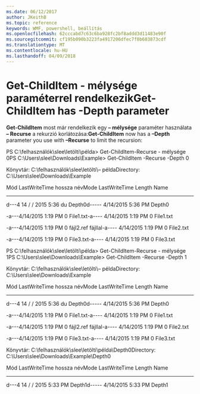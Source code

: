 ```yaml
---
ms.date: 06/12/2017
author: JKeithB
ms.topic: reference
keywords: WMF, powershell, beállítás
ms.openlocfilehash: 62cccabd7c63c6ba928fc2bf8addd3d11483e90f
ms.sourcegitcommit: cf195b090b3223fa4917206dfec7f0b603873cdf
ms.translationtype: MT
ms.contentlocale: hu-HU
ms.lasthandoff: 04/09/2018
---
```

# <a name="get-childitem-has--depth-parameter"></a><span data-ttu-id="19465-102">Get-ChildItem - mélysége paraméterrel rendelkezik</span><span class="sxs-lookup"><span data-stu-id="19465-102">Get-ChildItem has -Depth parameter</span></span>
<span data-ttu-id="19465-103">**Get-ChildItem** most már rendelkezik egy **– mélysége** paraméter használata **– Recurse** a rekurzió korlátozása:</span><span class="sxs-lookup"><span data-stu-id="19465-103">**Get-ChildItem** now has a **–Depth** parameter you use with **–Recurse** to limit the recursion:</span></span>

<span data-ttu-id="19465-104">PS C:\\felhasználók\\slee\\letölti\\példa&gt; Get-ChildItem-Recurse - mélysége 0</span><span class="sxs-lookup"><span data-stu-id="19465-104">PS C:\\Users\\slee\\Downloads\\Example&gt; Get-ChildItem -Recurse -Depth 0</span></span>

<span data-ttu-id="19465-105">Könyvtár: C:\\felhasználók\\slee\\letölti\\– példa</span><span class="sxs-lookup"><span data-stu-id="19465-105">Directory: C:\\Users\\slee\\Downloads\\Example</span></span>

<span data-ttu-id="19465-106">Mód LastWriteTime hossza név</span><span class="sxs-lookup"><span data-stu-id="19465-106">Mode LastWriteTime Length Name</span></span>

---- ------------- ------ ----

<span data-ttu-id="19465-107">d---4 14 / / 2015 5:36 du Depth0</span><span class="sxs-lookup"><span data-stu-id="19465-107">d----- 4/14/2015 5:36 PM Depth0</span></span>

<span data-ttu-id="19465-108">-a---4/14/2015 1:19 PM 0 File1.txt</span><span class="sxs-lookup"><span data-stu-id="19465-108">-a---- 4/14/2015 1:19 PM 0 File1.txt</span></span>

<span data-ttu-id="19465-109">-a---4/14/2015 1:19 PM 0 fájl2.ref fájllal</span><span class="sxs-lookup"><span data-stu-id="19465-109">-a---- 4/14/2015 1:19 PM 0 File2.txt</span></span>

<span data-ttu-id="19465-110">-a---4/14/2015 1:19 PM 0 File3.txt</span><span class="sxs-lookup"><span data-stu-id="19465-110">-a---- 4/14/2015 1:19 PM 0 File3.txt</span></span>

<span data-ttu-id="19465-111">PS C:\\felhasználók\\slee\\letölti\\példa&gt; Get-ChildItem-Recurse - mélysége 1</span><span class="sxs-lookup"><span data-stu-id="19465-111">PS C:\\Users\\slee\\Downloads\\Example&gt; Get-ChildItem -Recurse -Depth 1</span></span>

<span data-ttu-id="19465-112">Könyvtár: C:\\felhasználók\\slee\\letölti\\– példa</span><span class="sxs-lookup"><span data-stu-id="19465-112">Directory: C:\\Users\\slee\\Downloads\\Example</span></span>

<span data-ttu-id="19465-113">Mód LastWriteTime hossza név</span><span class="sxs-lookup"><span data-stu-id="19465-113">Mode LastWriteTime Length Name</span></span>

---- ------------- ------ ----

<span data-ttu-id="19465-114">d---4 14 / / 2015 5:36 du Depth0</span><span class="sxs-lookup"><span data-stu-id="19465-114">d----- 4/14/2015 5:36 PM Depth0</span></span>

<span data-ttu-id="19465-115">-a---4/14/2015 1:19 PM 0 File1.txt</span><span class="sxs-lookup"><span data-stu-id="19465-115">-a---- 4/14/2015 1:19 PM 0 File1.txt</span></span>

<span data-ttu-id="19465-116">-a---4/14/2015 1:19 PM 0 fájl2.ref fájllal</span><span class="sxs-lookup"><span data-stu-id="19465-116">-a---- 4/14/2015 1:19 PM 0 File2.txt</span></span>

<span data-ttu-id="19465-117">-a---4/14/2015 1:19 PM 0 File3.txt</span><span class="sxs-lookup"><span data-stu-id="19465-117">-a---- 4/14/2015 1:19 PM 0 File3.txt</span></span>

<span data-ttu-id="19465-118">Könyvtár: C:\\felhasználók\\slee\\letölti\\példa\\Depth0</span><span class="sxs-lookup"><span data-stu-id="19465-118">Directory: C:\\Users\\slee\\Downloads\\Example\\Depth0</span></span>

<span data-ttu-id="19465-119">Mód LastWriteTime hossza név</span><span class="sxs-lookup"><span data-stu-id="19465-119">Mode LastWriteTime Length Name</span></span>

---- ------------- ------ ----

<span data-ttu-id="19465-120">d---4 14 / / 2015 5:33 PM Depth1</span><span class="sxs-lookup"><span data-stu-id="19465-120">d----- 4/14/2015 5:33 PM Depth1</span></span>
